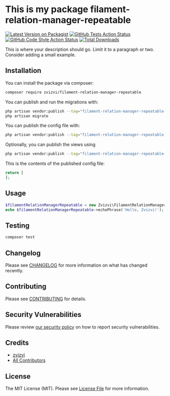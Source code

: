 # This is my package filament-relation-manager-repeatable

[![Latest Version on Packagist](https://img.shields.io/packagist/v/zvizvi/filament-relation-manager-repeatable.svg?style=flat-square)](https://packagist.org/packages/zvizvi/filament-relation-manager-repeatable)
[![GitHub Tests Action Status](https://img.shields.io/github/actions/workflow/status/zvizvi/filament-relation-manager-repeatable/run-tests.yml?branch=main&label=tests&style=flat-square)](https://github.com/zvizvi/filament-relation-manager-repeatable/actions?query=workflow%3Arun-tests+branch%3Amain)
[![GitHub Code Style Action Status](https://img.shields.io/github/actions/workflow/status/zvizvi/filament-relation-manager-repeatable/fix-php-code-styling.yml?branch=main&label=code%20style&style=flat-square)](https://github.com/zvizvi/filament-relation-manager-repeatable/actions?query=workflow%3A"Fix+PHP+code+styling"+branch%3Amain)
[![Total Downloads](https://img.shields.io/packagist/dt/zvizvi/filament-relation-manager-repeatable.svg?style=flat-square)](https://packagist.org/packages/zvizvi/filament-relation-manager-repeatable)



This is where your description should go. Limit it to a paragraph or two. Consider adding a small example.

## Installation

You can install the package via composer:

```bash
composer require zvizvi/filament-relation-manager-repeatable
```

You can publish and run the migrations with:

```bash
php artisan vendor:publish --tag="filament-relation-manager-repeatable-migrations"
php artisan migrate
```

You can publish the config file with:

```bash
php artisan vendor:publish --tag="filament-relation-manager-repeatable-config"
```

Optionally, you can publish the views using

```bash
php artisan vendor:publish --tag="filament-relation-manager-repeatable-views"
```

This is the contents of the published config file:

```php
return [
];
```

## Usage

```php
$filamentRelationManagerRepeatable = new Zvizvi\FilamentRelationManagerRepeatable();
echo $filamentRelationManagerRepeatable->echoPhrase('Hello, Zvizvi!');
```

## Testing

```bash
composer test
```

## Changelog

Please see [CHANGELOG](CHANGELOG.md) for more information on what has changed recently.

## Contributing

Please see [CONTRIBUTING](.github/CONTRIBUTING.md) for details.

## Security Vulnerabilities

Please review [our security policy](../../security/policy) on how to report security vulnerabilities.

## Credits

- [zvizvi](https://github.com/zvizvi)
- [All Contributors](../../contributors)

## License

The MIT License (MIT). Please see [License File](LICENSE.md) for more information.

